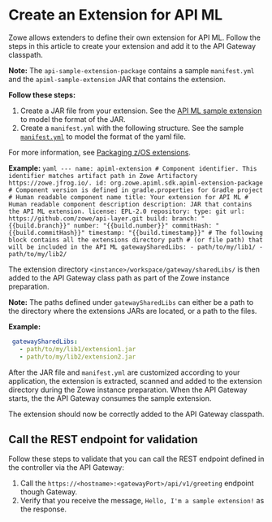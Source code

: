 # Create an Extension for API ML

Zowe allows extenders to define their own extension for API ML. Follow the steps in this article to create your extension and add it to the
API Gateway classpath.

**Note:** The `api-sample-extension-package` contains a sample `manifest.yml` and the `apiml-sample-extension` JAR that contains the extension.

**Follow these steps:**

1. Create a JAR file from your extension. See the [API ML sample extension](https://github.com/zowe/api-layer/blob/master/apiml-sample-extension) to model the format of the JAR.
2. Create a `manifest.yml` with the following structure. See the sample [`manifest.yml`](https://github.com/zowe/api-layer/blob/master/apiml-sample-extension-package/src/main/resources/manifest.yaml) to model the format of the yaml file.     

For more information, see [Packaging z/OS extensions](../packaging-zos-extensions.md).

   **Example:**
    ```yaml
    ---
    name: apiml-extension
    # Component identifier. This identifier matches artifact path in Zowe Artifactory https://zowe.jfrog.io/.
    id: org.zowe.apiml.sdk.apiml-extension-package
    # Component version is defined in gradle.properties for Gradle project
    # Human readable component name
    title: Your extension for API ML
    # Human readable component description
    description: JAR that contains the API ML extension.
    license: EPL-2.0
    repository:
    type: git
    url: https://github.com/zowe/api-layer.git
    build:
    branch: "{{build.branch}}"
    number: "{{build.number}}"
    commitHash: "{{build.commitHash}}"
    timestamp: "{{build.timestamp}}"
    # The following block contains all the extensions directory path
    # (or file path) that will be included in the API ML
    gatewaySharedLibs:
      - path/to/my/lib1/
      - path/to/my/lib2/
    ```

The extension directory `<instance>/workspace/gateway/sharedLibs/` is then added to the API Gateway class path as part of the Zowe instance preparation.

**Note:** The paths defined under `gatewaySharedLibs` can either be a path to the directory where the extensions JARs are located, or a path to the files. 

**Example:**
   ```yaml
    gatewaySharedLibs:
      - path/to/my/lib1/extension1.jar
      - path/to/my/lib2/extension2.jar
   ```

After the JAR file and `manifest.yml` are customized according to your application, the extension is extracted, scanned and added to the extension directory during the Zowe instance preparation. When the API Gateway starts, the the API Gateway consumes the sample extension. 

The extension should now be correctly added to the API Gateway classpath. 

## Call the REST endpoint for validation 

Follow these steps to validate that you can call the REST endpoint defined in the controller via the API Gateway:

1. Call the `https://<hostname>:<gatewayPort>/api/v1/greeting` endpoint though Gateway.
2. Verify that you receive the message, `Hello, I'm a sample extension!` as the response.
